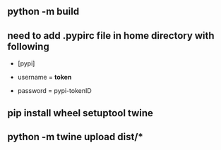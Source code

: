 ## python -m build
## need to add .pypirc file in home directory with following
- [pypi]
* username = __token__
+ password = pypi-tokenID
## pip install wheel setuptool twine
## python -m twine upload dist/*
